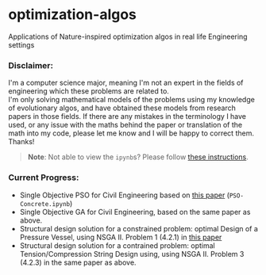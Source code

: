# optimization-algos
Applications of Nature-inspired optimization algos in real life Engineering settings

### Disclaimer:
I'm a computer science major, meaning I'm not an expert in the fields of engineering which these problems are related to.  
I'm only solving mathematical models of the problems using my knowledge of evolutionary algos, and have obtained these models from research papers in those fields. If there are any mistakes in the terminology I have used, or any issue with the maths behind the paper or translation of the math into my code, please let me know and I will be happy to correct them. Thanks!

> **Note**: Not able to view the `ipynb`s? Please follow [these instructions](https://github.com/iurisegtovich/PyTherm-applied-thermodynamics/issues/11#issue-184473171). 

### Current Progress:
- Single Objective PSO for Civil Engineering based on [this paper](http://www.ijimt.org/vol10/832-CM0015.pdf) (`PSO-Concrete.ipynb`)
- Single Objective GA for Civil Engineering, based on the same paper as above.
- Structural design solution for a constrained problem: optimal Design of a Pressure Vessel, using NSGA II. Problem 1 (4.2.1) in [this paper](https://www.aimsciences.org/article/exportPdf?id=0b2c367b-f5d5-4214-9b55-fbde31e3b7ad)
- Structural design solution for a contrained problem: optimal Tension/Compression String Design using, using NSGA II. Problem 3 (4.2.3) in the same paper as above.
